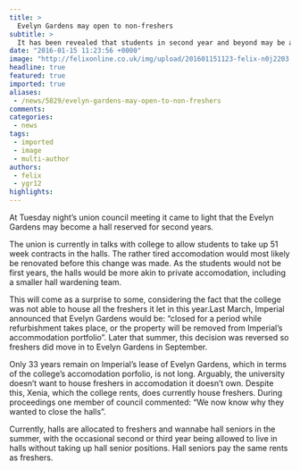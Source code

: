 ```yaml
---
title: >
  Evelyn Gardens may open to non-freshers
subtitle: >
  It has been revealed that students in second year and beyond may be able to apply for halls that were due to be shut down this year
date: "2016-01-15 11:23:56 +0000"
image: "http://felixonline.co.uk/img/upload/201601151123-felix-n0j2203.jpg"
headline: true
featured: true
imported: true
aliases:
 - /news/5829/evelyn-gardens-may-open-to-non-freshers
comments:
categories:
 - news
tags:
 - imported
 - image
 - multi-author
authors:
 - felix
 - ygr12
highlights:
---
```


At Tuesday night’s union council meeting it came to light that the Evelyn Gardens may become a hall reserved for second years.

The union is currently in talks with college to allow students to take up 51 week contracts in the halls. The rather tired accomodation would most likely be renovated before this change was made. As the students would not be first years, the halls would be more akin to private accomodation, including a smaller hall wardening team.

This will come as a surprise to some, considering the fact that the college was not able to house all the freshers it let in this year.Last March, Imperial announced that Evelyn Gardens would be: “closed for a period while refurbishment takes place, or the property will be removed from Imperial’s accommodation portfolio”. Later that summer, this decision was reversed so freshers did move in to Evelyn Gardens in September.

Only 33 years remain on Imperial’s lease of Evelyn Gardens, which in terms of the college’s accomodation porfolio, is not long.  Arguably, the university doesn’t want to house freshers in accomodation it doesn’t own. Despite this, Xenia, which the college rents, does currently house freshers. During proceedings one member of council commented: “We now know why they wanted to close the halls”.

Currently, halls are allocated to freshers and wannabe hall seniors in the summer, with the occasional second or third year being allowed to live in halls without taking up hall senior positions. Hall seniors pay the same rents as freshers.
